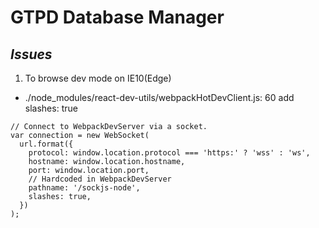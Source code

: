 # GTPD Database Manager

## *Issues*
1. To browse dev mode on IE10(Edge)
- ./node_modules/react-dev-utils/webpackHotDevClient.js: 60 add slashes: true
```
// Connect to WebpackDevServer via a socket. 
var connection = new WebSocket( 
  url.format({ 
    protocol: window.location.protocol === 'https:' ? 'wss' : 'ws', 
    hostname: window.location.hostname, 
    port: window.location.port, 
    // Hardcoded in WebpackDevServer 
    pathname: '/sockjs-node', 
    slashes: true, 
  }) 
);
```
